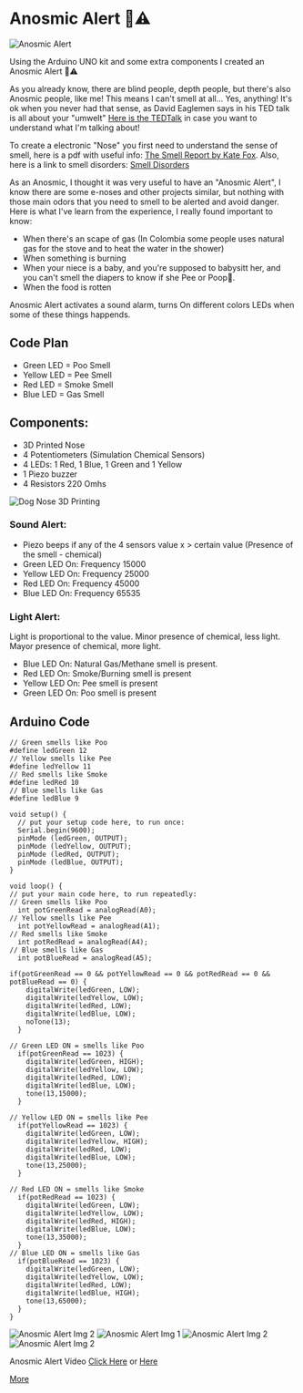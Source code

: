 # Anosmic Alert :nose::warning:
![Anosmic Alert](https://github.com/linaangel/PhComp_repo/blob/master/midterm/Anosmic-Alert/anosmicalert.jpg)

Using the Arduino UNO kit and some extra components I created an Anosmic Alert :nose::warning:

As you already know, there are blind people, depth people, but there's also Anosmic people, like me! This means I can't smell at all... Yes, anything! It's ok when you never had that sense, as David Eaglemen says in his TED talk is all about your "umwelt" [Here is the TEDTalk](https://www.ted.com/talks/david_eagleman_can_we_create_new_senses_for_humans) in case you want to understand what I'm talking about!

To create a electronic "Nose" you first need to understand the sense of smell, here is a pdf with useful info: [The Smell Report by Kate Fox](https://github.com/linaangel/PhComp_repo/blob/master/midterm/smell.pdf). Also, here is a link to smell disorders: [Smell Disorders](https://www.nidcd.nih.gov/health/smell-disorders)

As an Anosmic, I thought it was very useful to have an "Anosmic Alert", I know there are some e-noses and other projects similar, but nothing with those main odors that you need to smell to be alerted and avoid danger. Here is what I've learn from the experience, I really found important to know:

* When there's an scape of gas (In Colombia some people uses natural gas for the stove and to heat the water in the shower)
* When something is burning
* When your niece is a baby, and you're supposed to babysitt her, and you can't smell the diapers to know if she Pee or Poop:poop:.
* When the food is rotten 

Anosmic Alert activates a sound alarm, turns On different colors LEDs when some of these things happends. 

## Code Plan
* Green LED = Poo Smell
* Yellow LED = Pee Smell
* Red LED = Smoke Smell
* Blue LED = Gas Smell

## Components:
* 3D Printed Nose
* 4 Potentiometers (Simulation Chemical Sensors)
* 4 LEDs: 1 Red, 1 Blue, 1 Green and 1 Yellow
* 1 Piezo buzzer
* 4 Resistors 220 Omhs

![Dog Nose 3D Printing](https://github.com/linaangel/PhComp_repo/blob/master/midterm/Anosmic-Alert/3dnose.png)
 
### Sound Alert: 
* Piezo beeps if any of the 4 sensors value x > certain value (Presence of the smell - chemical)
* Green LED On: Frequency 15000
* Yellow LED On: Frequency  25000
* Red LED On: Frequency 45000
* Blue LED On: Frequency 65535

### Light Alert:
Light is proportional to the value. Minor presence of chemical, less light. Mayor presence of chemical, more light.
* Blue LED On: Natural Gas/Methane smell is present. 
* Red LED On: Smoke/Burning smell is present
* Yellow LED On: Pee smell is present
* Green LED On:  Poo smell is present

## Arduino Code
```
// Green smells like Poo
#define ledGreen 12
// Yellow smells like Pee
#define ledYellow 11
// Red smells like Smoke
#define ledRed 10
// Blue smells like Gas
#define ledBlue 9

void setup() {
  // put your setup code here, to run once:
  Serial.begin(9600);
  pinMode (ledGreen, OUTPUT);
  pinMode (ledYellow, OUTPUT);
  pinMode (ledRed, OUTPUT);
  pinMode (ledBlue, OUTPUT);
}

void loop() {
// put your main code here, to run repeatedly:
// Green smells like Poo
  int potGreenRead = analogRead(A0);
// Yellow smells like Pee
  int potYellowRead = analogRead(A1);
// Red smells like Smoke
  int potRedRead = analogRead(A4);
// Blue smells like Gas
  int potBlueRead = analogRead(A5);

if(potGreenRead == 0 && potYellowRead == 0 && potRedRead == 0 && potBlueRead == 0) {
    digitalWrite(ledGreen, LOW);
    digitalWrite(ledYellow, LOW);
    digitalWrite(ledRed, LOW);
    digitalWrite(ledBlue, LOW);
    noTone(13);
  }

// Green LED ON = smells like Poo
  if(potGreenRead == 1023) {
    digitalWrite(ledGreen, HIGH);
    digitalWrite(ledYellow, LOW);
    digitalWrite(ledRed, LOW);
    digitalWrite(ledBlue, LOW);
    tone(13,15000);
  }

// Yellow LED ON = smells like Pee
  if(potYellowRead == 1023) {
    digitalWrite(ledGreen, LOW);
    digitalWrite(ledYellow, HIGH);
    digitalWrite(ledRed, LOW);
    digitalWrite(ledBlue, LOW);
    tone(13,25000);
  }

// Red LED ON = smells like Smoke
  if(potRedRead == 1023) {
    digitalWrite(ledGreen, LOW);
    digitalWrite(ledYellow, LOW);
    digitalWrite(ledRed, HIGH);
    digitalWrite(ledBlue, LOW);
    tone(13,35000);
  }
// Blue LED ON = smells like Gas
  if(potBlueRead == 1023) {
    digitalWrite(ledGreen, LOW);
    digitalWrite(ledYellow, LOW);
    digitalWrite(ledRed, LOW);
    digitalWrite(ledBlue, HIGH);
    tone(13,65000);
  }
}
```

![Anosmic Alert Img 2](https://github.com/linaangel/PhComp_repo/blob/master/midterm/Anosmic-Alert/R2D2.jpg)
![Anosmic Alert Img 1](https://github.com/linaangel/PhComp_repo/blob/master/midterm/Anosmic-Alert/anosmicalert-dognose.jpg)
![Anosmic Alert Img 2](https://github.com/linaangel/PhComp_repo/blob/master/midterm/Anosmic-Alert/3DNose.jpg)
![Anosmic Alert Img 2](https://github.com/linaangel/PhComp_repo/blob/master/midterm/Anosmic-Alert/ArduinoNose.jpg)

Anosmic Alert Video [Click Here](https://github.com/linaangel/PhComp_repo/blob/master/midterm/Anosmic-Alert/more/IMG_3292.MOV) or [Here](https://www.youtube.com/watch?v=34q1Hhweqo8&feature=youtu.be)

[More](https://github.com/linaangel/PhComp_repo/tree/master/midterm/Anosmic-Alert/more)
